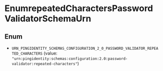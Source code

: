 

# EnumrepeatedCharactersPasswordValidatorSchemaUrn

## Enum


* `URN_PINGIDENTITY_SCHEMAS_CONFIGURATION_2_0_PASSWORD_VALIDATOR_REPEATED_CHARACTERS` (value: `"urn:pingidentity:schemas:configuration:2.0:password-validator:repeated-characters"`)



